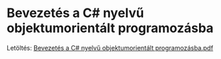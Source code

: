 # Bevezetés a C# nyelvű objektumorientált programozásba

Letöltés: [Bevezetés a C# nyelvű objektumorientált programozásba.pdf](https://github.com/bzolka/csharp-oo-intro/raw/master/Bevezet%C3%A9s%20a%20C%23%20nyelv%C5%B1%20objektumorient%C3%A1lt%20programoz%C3%A1sba.pdf)
